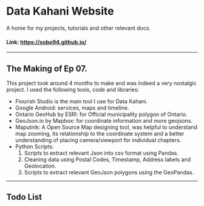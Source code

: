# Data Kahani Website
A home for my projects, tutorials and other relevant docs.
#### Link: https://sobo94.github.io/

----
## The Making of Ep 07.
This project took around 4 months to make and was indeed a very nostalgic project.
I used the following tools, code and libraries:

- Flourish Studio is the main tool I use for Data Kahani.
- Google Android: services, maps and timeline. 
- Ontario GeoHub by ESRI:  for Official municipality polygon of Ontario.
- GeoJson.io by Mapbox: for coordinate information and more geojsons.
- Maputnik: A Open Source Map designing tool, was helpful to understand map zooming, its relationship
  to the coordinate system and a better understanding of placing camera/viewport for individual chapters.  
- Python Scripts: 
	1) Scripts to extract relevant Json into csv format using Pandas. 
	2) Cleaning data using Postal Codes, Timestamp, Address labels and Geolocation. 
	3) Scripts to extract relevant GeoJson polygons using the GeoPandas.    

----
## Todo List 
 

